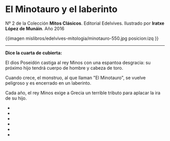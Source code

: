 # El Minotauro y el laberinto
Nº 2 de la Colección **Mitos Clásicos**. Editorial Edelvives. Ilustrado por **Iratxe López de Munáin**. Año 2016

{{imagen mislibros/edelvives-mitologia/minotauro-550.jpg posicion:izq }}



---

**Dice la cuarta de cubierta:**



El dios Poseidón castiga al rey Minos con una espantoa desgracia: su próximo hijo tendrá cuerpo de hombre y cabeza de toro.

Cuando crece, el monstruo, al que llaman "El Minotauro", se vuelve peligroso y es encerrado en un laberinto.

Cada año, el rey Minos exige a Grecia un terrible tributo para aplacar la ira de su hijo.

*

*

*

*

*

*



